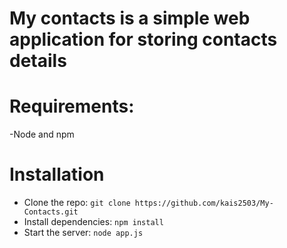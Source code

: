 # My contacts is a simple web application for storing contacts details

# Requirements:
  -Node and npm
# Installation
- Clone the repo:   ``` git clone https://github.com/kais2503/My-Contacts.git ```
- Install dependencies:  ```npm install```
- Start the server:  ```node app.js ```
